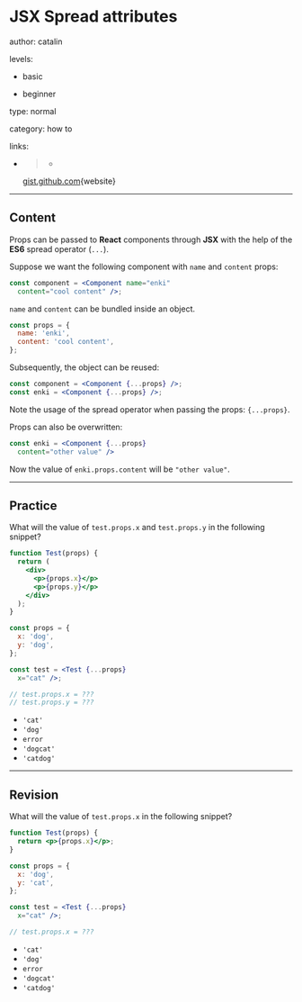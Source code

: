 # **JSX** Spread attributes
author: catalin

levels:

  - basic

  - beginner

type: normal

category: how to

links:

  - >-
    [gist.github.com](https://gist.github.com/sebmarkbage/07bbe37bc42b6d4aef81){website}


---
## Content

Props can be passed to **React** components through **JSX** with the help of the **ES6** spread operator (`...`).

Suppose we want the following component with `name` and `content` props:
```jsx
const component = <Component name="enki"
  content="cool content" />;

```
`name` and `content` can be bundled inside an object.
```jsx
const props = {
  name: 'enki',
  content: 'cool content',
};

```
Subsequently, the object can be reused:
```jsx
const component = <Component {...props} />;
const enki = <Component {...props} />;
```

Note the usage of the spread operator when passing the props: `{...props}`.

Props can also be overwritten:
```jsx
const enki = <Component {...props}
  content="other value" />
```

Now the value of `enki.props.content` will be `"other value"`.

---
## Practice

What will the value of `test.props.x` and `test.props.y` in the following snippet?
```jsx
function Test(props) {
  return (
    <div>
      <p>{props.x}</p>
      <p>{props.y}</p>
    </div>
  );
}

const props = {
  x: 'dog',
  y: 'dog',
};

const test = <Test {...props}
  x="cat" />;

// test.props.x = ???
// test.props.y = ???
```

* `'cat'`
* `'dog'`
* `error`
* `'dogcat'`
* `'catdog'`


---
## Revision

What will the value of `test.props.x` in the following snippet?
```jsx
function Test(props) {
  return <p>{props.x}</p>;
}

const props = {
  x: 'dog',
  y: 'cat',
};

const test = <Test {...props}
  x="cat" />;

// test.props.x = ???
```

* `'cat'`
* `'dog'`
* `error`
* `'dogcat'`
* `'catdog'`
